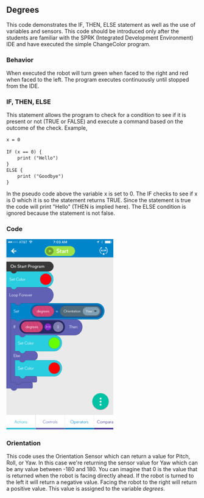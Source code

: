 ## Degrees

This code demonstrates the IF, THEN, ELSE statement as well as the use of variables and sensors. This code should be introduced only after the students are familiar with the SPRK (Integrated Development Environment) IDE and have executed the simple ChangeColor program.

### Behavior

When executed the robot will turn green when faced to the right and red when faced to the left. The program executes continuously until stopped from the IDE.

### IF, THEN, ELSE

This statement allows the program to check for a condition to see if it is present or not (TRUE or FALSE) and execute a command based on the outcome of the check. Example,

	x = 0

	IF (x == 0) {
		print ("Hello")
	}
	ELSE {
		print ("Goodbye")
	}

In the pseudo code above the variable x is set to 0. The IF checks to see if x is 0 which it is so the statement returns TRUE. Since the statement is true the code will print "Hello" (THEN is implied here). The ELSE condition is ignored because the statement is not false.

### Code

<img src="Degrees.PNG" alt="Image of Program Code" style="Height: 500px;"/>


### Orientation

This code uses the Orientation Sensor which can return a value for Pitch, Roll, or Yaw. In this case we're returning the sensor value for Yaw which can be any value between -180 and 180. You can imagine that 0 is the value that is returned when the robot is facing directly ahead. If the robot is turned to the left it will return a negative value. Facing the robot to the right will return a positive value. This value is assigned to the variable *degrees*.
